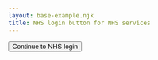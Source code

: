 ```yaml
---
layout: base-example.njk
title: NHS login button for NHS services
---
```


<p><input class="nhslogin-button" type="submit" value="Continue to NHS login"></p>
